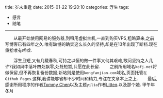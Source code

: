 title: 岁末重逢
date: 2015-01-22 19:20:10
categories: 浮生
tags: 
- 感言
- 随笔

---
&emsp;&emsp;从最开始使用网易的服务器,到租用虚拟主机,一直到购买VPS,粗略算来,之前写博客已有四年之久.唯有缺憾的确实这么长久的坚持,却是在13年出现了断档.现在重拾唯有唏嘘.
<!-- more -->
&emsp;&emsp;浮生且短,又有几载春秋,可持之以恒的做一件事又何其艰难,敢问坚持之人几许?我如风中落叶四处飘零,处处短暂,只愿在此长留.
&emsp;&emsp;之前所用域名`kofj.net`将做保留,但不再恢复备份数据;新站则是使用`kongfanjian.com`域名,页面托管`在Github Pages`.这样,我讲能够省却不少时间和精力,专注在文章本上之上.
&emsp;&emsp;最后,感谢所用程序的作者[Tommy Chen](https://github.com/tommy351)以及主题`yilia`作者[Litten](https://github.com/litten/hexo-theme-yilia).以及那个她.
甲午年冬月